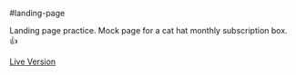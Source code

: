 #landing-page

Landing page practice. Mock page for a cat hat monthly subscription box. :+1:

[Live Version](https://memitaru.github.io/landing-page/)